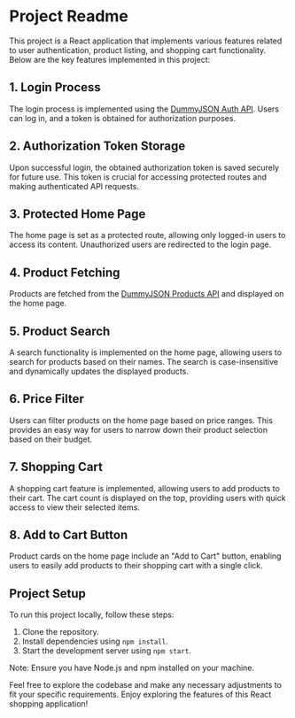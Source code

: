 # Project Readme

This project is a React application that implements various features related to user authentication, product listing, and shopping cart functionality. Below are the key features implemented in this project:

## 1. Login Process

The login process is implemented using the [DummyJSON Auth API](https://dummyjson.com/docs/auth). Users can log in, and a token is obtained for authorization purposes.

## 2. Authorization Token Storage

Upon successful login, the obtained authorization token is saved securely for future use. This token is crucial for accessing protected routes and making authenticated API requests.

## 3. Protected Home Page

The home page is set as a protected route, allowing only logged-in users to access its content. Unauthorized users are redirected to the login page.

## 4. Product Fetching

Products are fetched from the [DummyJSON Products API](https://dummyjson.com/docs/products) and displayed on the home page.

## 5. Product Search

A search functionality is implemented on the home page, allowing users to search for products based on their names. The search is case-insensitive and dynamically updates the displayed products.

## 6. Price Filter

Users can filter products on the home page based on price ranges. This provides an easy way for users to narrow down their product selection based on their budget.

## 7. Shopping Cart

A shopping cart feature is implemented, allowing users to add products to their cart. The cart count is displayed on the top, providing users with quick access to view their selected items.

## 8. Add to Cart Button

Product cards on the home page include an "Add to Cart" button, enabling users to easily add products to their shopping cart with a single click.

## Project Setup

To run this project locally, follow these steps:

1. Clone the repository.
2. Install dependencies using `npm install`.
3. Start the development server using `npm start`.

Note: Ensure you have Node.js and npm installed on your machine.

Feel free to explore the codebase and make any necessary adjustments to fit your specific requirements. Enjoy exploring the features of this React shopping application!
